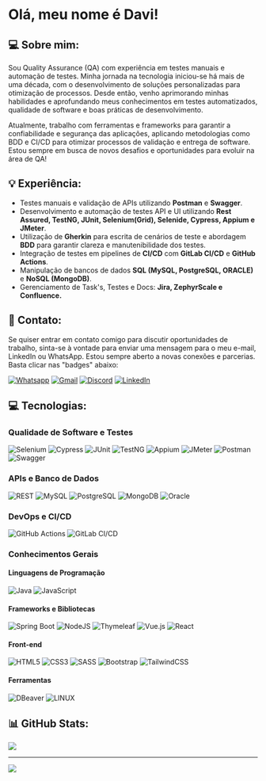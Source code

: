 # Olá, meu nome é Davi!

## 💻 Sobre mim:
Sou Quality Assurance (QA) com experiência em testes manuais e automação de testes. Minha jornada na tecnologia iniciou-se há mais de uma década, com o desenvolvimento de soluções personalizadas para otimização de processos. Desde então, venho aprimorando minhas habilidades e aprofundando meus conhecimentos em testes automatizados, qualidade de software e boas práticas de desenvolvimento.

Atualmente, trabalho com ferramentas e frameworks para garantir a confiabilidade e segurança das aplicações, aplicando metodologias como BDD e CI/CD para otimizar processos de validação e entrega de software. Estou sempre em busca de novos desafios e oportunidades para evoluir na área de QA!

## 💡 Experiência:
- Testes manuais e validação de APIs utilizando **Postman** e **Swagger**.
- Desenvolvimento e automação de testes API e UI utilizando **Rest Assured, TestNG, JUnit, Selenium(Grid), Selenide, Cypress, Appium e JMeter**.
- Utilização de **Gherkin** para escrita de cenários de teste e abordagem **BDD** para garantir clareza e manutenibilidade dos testes.
- Integração de testes em pipelines de **CI/CD** com **GitLab CI/CD** e **GitHub Actions**.
- Manipulação de bancos de dados **SQL (MySQL, PostgreSQL, ORACLE)** e **NoSQL (MongoDB)**.
- Gerenciamento de Task's, Testes e Docs: **Jira, ZephyrScale e Confluence.**

## 💌 Contato:
Se quiser entrar em contato comigo para discutir oportunidades de trabalho, sinta-se à vontade para enviar uma mensagem para o meu e-mail, LinkedIn ou WhatsApp. Estou sempre aberto a novas conexões e parcerias. Basta clicar nas "badges" abaixo:

[![Whatsapp](https://img.shields.io/badge/WhatsApp-Chat-25D366?logo=whatsapp&link=https://wa.me/5521968244017)](https://wa.me/5521968244017) [![Gmail](https://img.shields.io/badge/-Gmail-D14836?logo=Gmail&logoColor=white&link=mailto:davi.nunes05%40gmail.com)](mailto:davi.nunes05@gmail.com) [![Discord](https://img.shields.io/badge/Discord-%237289DA.svg?logo=discord&logoColor=white)](https://discord.gg/pmc49saH7d) [![LinkedIn](https://img.shields.io/badge/LinkedIn-%230077B5.svg?logo=linkedin&logoColor=white)](https://linkedin.com/in/davi-nunes-4819b17b)

## 💻 Tecnologias:
### **Qualidade de Software e Testes**
![Selenium](https://img.shields.io/badge/Selenium-%2343B02A.svg?style=plastic&logo=selenium&logoColor=white) ![Cypress](https://img.shields.io/badge/Cypress-%2317202C.svg?style=plastic&logo=cypress&logoColor=white) ![JUnit](https://img.shields.io/badge/JUnit-%2325A162.svg?style=plastic&logo=junit5&logoColor=white) ![TestNG](https://img.shields.io/badge/TestNG-%23007396.svg?style=plastic&logo=testng&logoColor=white) ![Appium](https://img.shields.io/badge/Appium-%235B3E90.svg?style=plastic&logo=appium&logoColor=white) ![JMeter](https://img.shields.io/badge/JMeter-%23D22128.svg?style=plastic&logo=apache-jmeter&logoColor=white) ![Postman](https://img.shields.io/badge/Postman-%23FF6C37.svg?style=plastic&logo=postman&logoColor=white) ![Swagger](https://img.shields.io/badge/Swagger-%2385EA2D.svg?style=plastic&logo=swagger&logoColor=white)

### **APIs e Banco de Dados**
![REST](https://img.shields.io/badge/REST-005F0F?style=plastic&logo=rest&logoColor=white) ![MySQL](https://img.shields.io/badge/MySQL-%2300f.svg?style=plastic&logo=mysql&logoColor=white) ![PostgreSQL](https://img.shields.io/badge/PostgreSQL-%23336791.svg?style=plastic&logo=postgresql&logoColor=white) ![MongoDB](https://img.shields.io/badge/MongoDB-%234ea94b.svg?style=plastic&logo=mongodb&logoColor=white) ![Oracle](https://img.shields.io/badge/Oracle-%23F80000.svg?style=plastic&logo=oracle&logoColor=white)

### **DevOps e CI/CD**
![GitHub Actions](https://img.shields.io/badge/GitHub%20Actions-%232671E5.svg?style=plastic&logo=github-actions&logoColor=white) ![GitLab CI/CD](https://img.shields.io/badge/GitLab%20CI/CD-%23FC6D26.svg?style=plastic&logo=gitlab&logoColor=white)

### **Conhecimentos Gerais**  

#### **Linguagens de Programação**  
![Java](https://img.shields.io/badge/Java-%23ED8B00.svg?style=plastic&logo=Java&logoColor=white) ![JavaScript](https://img.shields.io/badge/JavaScript-%23323330.svg?style=plastic&logo=javascript&logoColor=%23F7DF1E)

#### **Frameworks e Bibliotecas**  
![Spring Boot](https://img.shields.io/badge/Spring%20Boot-%236DB33F.svg?style=plastic&logo=spring-boot&logoColor=white) ![NodeJS](https://img.shields.io/badge/Node.js-6DA55F?style=plastic&logo=node.js&logoColor=white) ![Thymeleaf](https://img.shields.io/badge/-Thymeleaf-005F0F?style=plastic&logo=thymeleaf&logoColor=white) ![Vue.js](https://img.shields.io/badge/Vue.js-%2335495e.svg?style=plastic&logo=vuedotjs&logoColor=%234FC08D) ![React](https://img.shields.io/badge/React-%2320232a.svg?style=plastic&logo=react&logoColor=%2361DAFB)

#### **Front-end**  
![HTML5](https://img.shields.io/badge/HTML-%23E34F26.svg?style=plastic&logo=html5&logoColor=white) ![CSS3](https://img.shields.io/badge/CSS-%231572B6.svg?style=plastic&logo=css3&logoColor=white) ![SASS](https://img.shields.io/badge/-SASS-CD6799?style=plastic&logo=sass&logoColor=white) ![Bootstrap](https://img.shields.io/badge/Bootstrap-%23563D7C.svg?style=plastic&logo=bootstrap&logoColor=white) ![TailwindCSS](https://img.shields.io/badge/TailwindCSS-%2338B2AC.svg?style=plastic&logo=tailwind-css&logoColor=white)

#### **Ferramentas**  
![DBeaver](https://img.shields.io/badge/DBeaver-006AB6?style=plastic&logo=dbeaver&logoColor=white) ![LINUX](https://img.shields.io/badge/Linux-FCC624?style=plastic&logo=linux&logoColor=black)

## 📊 GitHub Stats:
![](https://github-readme-stats.vercel.app/api/top-langs/?username=DaviNunes05&theme=dark&hide_border=false&include_all_commits=false&count_private=false&layout=compact)

---
[![](https://visitcount.itsvg.in/api?id=DaviNunes05&icon=0&color=0)](https://visitcount.itsvg.in)

